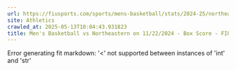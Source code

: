 ```yaml
---
url: https://fiusports.com/sports/mens-basketball/stats/2024-25/northeastern/boxscore/12652
site: Athletics
crawled_at: 2025-05-13T10:04:43.931823
title: Men's Basketball vs Northeastern on 11/22/2024 - Box Score - FIU Athletics
---
```


Error generating fit markdown: '<' not supported between instances of 'int' and 'str'